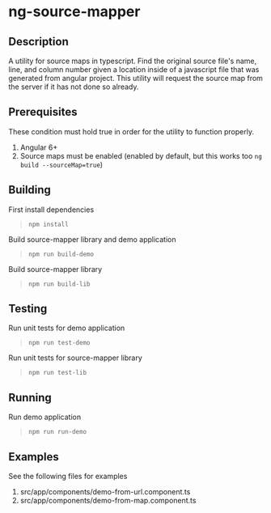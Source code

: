# ng-source-mapper

## Description
A utility for source maps in typescript. Find the original source file's name, 
line, and column number given a location inside of a javascript file that was 
generated from angular project. This utility will request the source map from 
the server if it has not done so already. 

## Prerequisites
These condition must hold true in order for the utility to function properly.
1) Angular 6+
2) Source maps must be enabled (enabled by default, but this works too `ng build --sourceMap=true`)

## Building
First install dependencies
> `npm install`
 
Build source-mapper library and demo application
> `npm run build-demo`
  
Build source-mapper library
> `npm run build-lib`
  
## Testing
Run unit tests for demo application
> `npm run test-demo`
  
Run unit tests for source-mapper library
> `npm run test-lib`
  
## Running
Run demo application
> `npm run run-demo`
 
## Examples
See the following files for examples
1. src/app/components/demo-from-url.component.ts
2. src/app/components/demo-from-map.component.ts




